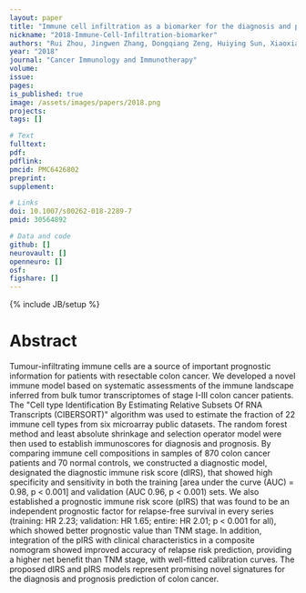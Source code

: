 ```yaml
---
layout: paper
title: "Immune cell infiltration as a biomarker for the diagnosis and prognosis of stage I-III colon cancer​"
nickname: "2018-Immune-Cell-Infiltration-biomarker"
authors: "Rui Zhou, Jingwen Zhang, Dongqiang Zeng, Huiying Sun, Xiaoxiang Rong, Min Shi, Jianping Bin, Yulin Liao, Wangjun Liao​"
year: "2018"
journal: "Cancer Immunology and Immunotherapy"
volume: 
issue:
pages:
is_published: true
image: /assets/images/papers/2018.png
projects:
tags: []

# Text
fulltext:
pdf:
pdflink:
pmcid: PMC6426802
preprint:
supplement:

# Links
doi: 10.1007/s00262-018-2289-7
pmid: 30564892

# Data and code
github: []
neurovault: []
openneuro: []
osf:
figshare: []
---
```

{% include JB/setup %}

# Abstract

Tumour-infiltrating immune cells are a source of important prognostic information for patients with resectable colon cancer. We developed a novel immune model based on systematic assessments of the immune landscape inferred from bulk tumor transcriptomes of stage I-III colon cancer patients. The "Cell type Identification By Estimating Relative Subsets Of RNA Transcripts (CIBERSORT)" algorithm was used to estimate the fraction of 22 immune cell types from six microarray public datasets. The random forest method and least absolute shrinkage and selection operator model were then used to establish immunoscores for diagnosis and prognosis. By comparing immune cell compositions in samples of 870 colon cancer patients and 70 normal controls, we constructed a diagnostic model, designated the diagnostic immune risk score (dIRS), that showed high specificity and sensitivity in both the training [area under the curve (AUC) = 0.98, p < 0.001] and validation (AUC 0.96, p < 0.001) sets. We also established a prognostic immune risk score (pIRS) that was found to be an independent prognostic factor for relapse-free survival in every series (training: HR 2.23; validation: HR 1.65; entire: HR 2.01; p < 0.001 for all), which showed better prognostic value than TNM stage. In addition, integration of the pIRS with clinical characteristics in a composite nomogram showed improved accuracy of relapse risk prediction, providing a higher net benefit than TNM stage, with well-fitted calibration curves. The proposed dIRS and pIRS models represent promising novel signatures for the diagnosis and prognosis prediction of colon cancer.
